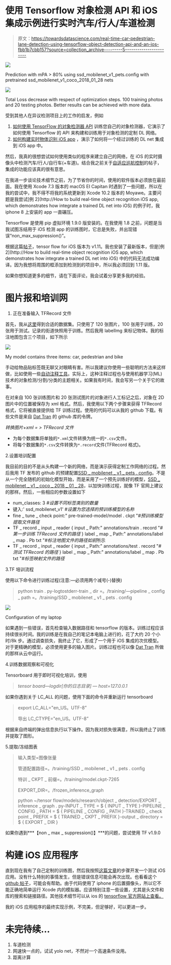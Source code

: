 # 使用 Tensorflow 对象检测 API 和 iOS 集成示例进行实时汽车/行人/车道检测

> 原文：<https://towardsdatascience.com/real-time-car-pedestrian-lane-detection-using-tensorflow-object-detection-api-and-an-ios-fbb1b7cbb157?source=collection_archive---------5----------------------->

![](img/404e20d48b4947930de4d8b8ac15bf2d.png)

Prediction with mPA > 80% using ssd_mobilenet_v1_pets.config with pretrained ssd_mobilenet_v1_coco_2018_01_28 nets

![](img/2c39af4c364fdaa7d3d8f85919d5f333.png)

Total Loss decrease with respect of optimization steps. 100 training photos and 20 testing photos. Better results can be achieved with more data.

受到其他人在异议检测项目上的工作的启发，例如

1.  [如何使用 TensorFlow 的对象检测器 API](/how-to-train-your-own-object-detector-with-tensorflows-object-detector-api-bec72ecfe1d9) 训练您自己的对象检测器，它演示了如何使用 Tensorflow 的 API 来构建和训练用于对象检测的定制 DL 网络。
2.  [如何构建实时物体识别 iOS app](https://medium.com/@junjiwatanabe/how-to-build-real-time-object-recognition-ios-app-ca85c193865a) ，演示了如何将一个经过训练的 DL net 集成到 iOS app 中。

然后，我真的很想尝试如何使用类似的程序来建立自己的网络，在 iOS 的实时摄像头中检测汽车/行人/自行车(+车道)。结合我之前关于[自适应巡航控制](https://medium.com/@wtlove876/adaptive-cruise-control-with-sensor-fusion-within-matlab-simulink-294aeb24e6e0)的帖子，集成的功能应该真的很有意思。

在我进一步谈论技术细节之前，为了节省你的时间，使用的软件版本必须放在最前面。我在使用 Xcode 7.3 版本的 macOS EI Capitan 时遇到了一些问题，所以在我的尝试中，我不得不将我的系统更新到 Xcode 10.2 版本的 Moyawe。主要问题是我尝试[例 2](http://How to build real-time object recognition iOS app, which demonstrates how integrate a trained DL net into iOS) 的例子时，我 iphone 8 上安装的 app 一直碾压。

Tensorflow 是使用 pip 虚拟环境 1.9.0 版安装的。在我使用 1.8 之前，问题是当我试图冻结用于 iOS 检测 app 的训练图时，它总是失败，并出现错误“non_max_suppression()”。

根据这篇[帖子](https://github.com/csharpseattle/tensorflowiOS)，tensor flow for iOS 版本为 v1.11。我也安装了最新版本，但是[例 2](http://How to build real-time object recognition iOS app, which demonstrates how integrate a trained DL net into iOS) 中的代码无法成功编译。因为我想将周围的框添加到检测到的项目中，所以我必须回到 1.11 版。

如果你想知道更多的细节，请在下面评论，我会试着分享更多我的经验。

# 图片报和培训网

1.  正在准备输入 TFRecord 文件

首先，我从[这里](http://cbcl.mit.edu/software-datasets/streetscenes/)得到合适的数据集。只使用了 120 张图片，100 张用于训练，20 张用于测试。记录的街道快照用于训练。然后我用 labelImg 来标记物体。我的标注地图包含三个项目，如下所示

![](img/283c3be3a5b2793fc553521c532bc4bc.png)

My model contains three items: car, pedestrian and bike

手动给物品贴标签既无聊又对眼睛有害。所以我建议你使用一些聪明的方法来这样做，比如使用一些[自动注释工具](https://github.com/opencv/cvat)。实际上，这种注释过程也与使用机器学习(ML)技术的对象检测/分割/分类的主题相关。如果我有时间，我会写另一个关于它的故事。

在对来自 100 张训练图片和 20 张测试图片的对象进行人工标记之后，对象在 2D 图片中的位置被保存为 xml 格式。然后，我使用以下两个步骤来获得 TFRecord 格式，它将被直接提供给 TF 训练过程。使用的代码可以从我的 github 下载。有些文件是来自 [Dat Tran](https://towardsdatascience.com/@datitran) 的 github 库的令牌。

*转换图片+xml = > TFRecord 文件*

*   为每个数据集将单独的`*.xml`文件转换为统一的`*.csv`文件。
*   将每个数据集的`*.csv`文件转换为`*.record`文件(TFRecord 格式)。

2.设置培训配置

我目前的目的不是从头构建一个新的网络，而是演示获得定制工作网络的过程。然后我用 TF 发布的 github 的预建配置[SSD _ mobilenet _ v1 _ pets . config](https://github.com/tensorflow/models/tree/master/research/object_detection/samples/configs)。不是从一个完全随机的初始化模型开始，而是采用了一个预先训练好的模型，[SSD _ mobilenet _ v1 _ coco _ 2018 _ 01 _ 28](https://github.com/tensorflow/models/blob/master/research/object_detection/g3doc/detection_model_zoo.md)，以加快训练过程，就像 TF 官网上建议的那样。然后，一些相应的参数设置如下

*   num_classes: 3 *#设置不同标签类别的数量*
*   键入:' ssd_mobilenet_v1' *#设置为您选择的预训练模型的名称*
*   fine _ tune _ check point:" pre-trained-model/model . ckpt "*#预训练模型提取文件路径*
*   TF _ record _ input _ reader {
    input _ Path:" annotations/train . record "*#第一步训练 TFRecord 文件的路径*
    }
    label _ map _ Path:" annotations/label _ map . Pb txt "*#标注地图文件的路径如前*所示
*   TF _ record _ input _ reader {
    input _ Path:" annotations/test . record "*#测试 TFRecord 的路径*
    }
    label _ map _ Path:" annotations/label _ map . Pb txt "*#标签映射文件的路径*

3.TF 培训流程

使用以下命令进行训练过程(注意:—必须用两个减号(-)替换)

> python train . py-logtostderr-train _ dir =。/training/—pipeline _ config _ path =。/training/SSD _ mobilenet _ v1 _ pets . config

![](img/e78b72a2a1c5e1d4bdb3ab343ee3ce87.png)

Configuration of my laptop

如果遇到一些错误，首先检查输入数据路径和 tensorflow 的版本。训练过程应该持续很长时间。我的训练是在我自己的笔记本电脑上进行的，花了大约 20 个小时/8k 步。通过调查损失，我终止了它，形成了一个用于 iOS 集成的次优模型。对于更精确的模型，必须使用更多的输入图片。训练过程也可以像 [Dat Tran](https://towardsdatascience.com/@datitran) 所做的那样从云中运行。

4.训练数据观察和可视化

Tensorboard 用于即时可视化培训，使用

> *tensor board—logdir[你的日志目录] — host=127.0.0.1*

如果你遇到关于 LC_ALL 的问题，使用下面的命令并重新运行 tensorboard

> export LC_ALL="en_US。UTF-8”
> 
> 导出 LC_CTYPE="en_US。UTF-8”

根据来自终端的弹出信息执行以下操作。因为我对损失很满意，所以我终止了训练并提取了图形。

5.提取/冻结图表

> 输入类型=图像张量
> 
> 管道配置路径=。/training/SSD _ mobilenet _ v1 _ pets . config
> 
> 特训 _ CKPT _ 前缀=。/training/model.ckpt-7265
> 
> EXPORT_DIR=。/frozen_inference_graph
> 
> python ~/tensor flow/models/research/object _ detection/EXPORT _ inference _ graph . py-INPUT _ TYPE = $ { INPUT _ TYPE }-PIPELINE _ CONFIG _ PATH = $ { PIPELINE _ CONFIG _ PATH }-TRAINED _ check point _ PREFIX = $ { TRAINED _ CKPT _ PREFIX }-output _ directory = $ { EXPORT _ DIR }

如果你遇到***【non _ max _ suppression()】***的问题，尝试使用 TF v1.9.0

# 构建 iOS 应用程序

直到现在我有了自己定制的训练图，然后我按照[这篇文章](https://medium.com/@junjiwatanabe/how-to-build-real-time-object-recognition-ios-app-ca85c193865a)的步骤开发一个测试 iOS 应用。没有什么特别的事情发生，但是错误信息可能会再次出现。也看看这个 [github 帖子](https://github.com/csharpseattle/tensorflowiOS)，可能会有帮助。由于代码使用了 iphone 的后置摄像头，所以它不能正确地简单运行 Xcode 内的模拟器。应该特别注意一些设置，尤其是头文件和库的搜索和链接路径。其他技术细节可以从 ios 的 [tensorflow 官方网站上查看。](https://github.com/tensorflow/tensorflow/tree/master/tensorflow/examples/ios)

我的 iOS 应用程序的最终实现示例，不完美，但足够好，可以更进一步。

# 未完待续…

1.  车道检测
2.  网速快一点的，试试 yolo net，不然对一个高速条件没用。
3.  距离计算